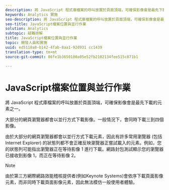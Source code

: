 ```yaml
---
description: 將 JavaScript 程式庫檔案的呼叫放置於頁面頂端，可確保影像會是最先下載的元素之一。
keywords: Analytics 實施
seo-description: 將 JavaScript 程式庫檔案的呼叫放置於頁面頂端，可確保影像會是最先下載的元素之一。
seo-title: JavaScript檔案位置與並行作業
solution: Analytics
subtopic: 疑難排解
title: JavaScript檔案位置與並行作業
topic: 開發人員和實施
uuid: ed5118a8-b142-4fab-8aa1-92d931 cc1439
translation-type: tm+mt
source-git-commit: 86fe1b3650100a05e52fb2102134fee515c871b1

---
```



# JavaScript檔案位置與並行作業

將 JavaScript 程式庫檔案的呼叫放置於頁面頂端，可確保影像會是最先下載的元素之一。

大部分的網頁瀏覽器都會以並行方式下載影像。一般情況下，會同時下載三到四個影像。

由於大部分的網頁瀏覽器都會以並行方式下載元素，因此有許多常用瀏覽器 (包括 Internet Explorer) 的狀態列都不會正確反映瀏覽器正嘗試載入的元素。例如，您的狀態列可能指出瀏覽器正在等待影像 1 進行下載。網路封包測試顯示您的瀏覽器已接收到影像 1，而正在等待影像 2。

>[!NOTE]
>
>由於第三方網際網路效能稽核提供者(例如Keynote Systems)會依序下載頁面影像元素，而非同時下載頁面影像元素，因此無法模仿一般使用者體驗。

